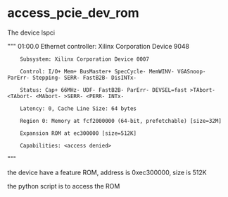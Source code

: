 # access_pcie_dev_rom

The device lspci

"""
01:00.0 Ethernet controller: Xilinx Corporation Device 9048

        Subsystem: Xilinx Corporation Device 0007
        
        Control: I/O+ Mem+ BusMaster+ SpecCycle- MemWINV- VGASnoop- ParErr- Stepping- SERR- FastB2B- DisINTx-
        
        Status: Cap+ 66MHz- UDF- FastB2B- ParErr- DEVSEL=fast >TAbort- <TAbort- <MAbort- >SERR- <PERR- INTx-
        
        Latency: 0, Cache Line Size: 64 bytes
        
        Region 0: Memory at fcf2000000 (64-bit, prefetchable) [size=32M]
        
        Expansion ROM at ec300000 [size=512K]
        
        Capabilities: <access denied>
        
"""

the device have a feature ROM, address is 0xec300000, size is 512K

the python script is to access the ROM 
